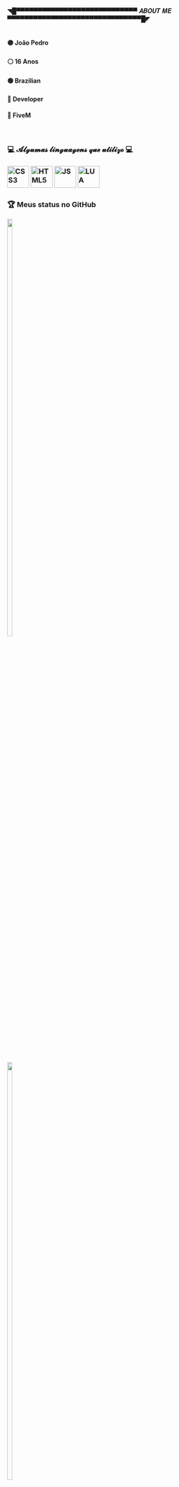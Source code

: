 ◥█▀▀▀▀▀▀▀▀▀▀▀▀▀▀▀▀▀▀▀▀▀▀▀▀▀▀▀▀ 𝑨𝑩𝑶𝑼𝑻 𝑴𝑬 ▀▀▀▀▀▀▀▀▀▀▀▀▀▀▀▀▀▀▀▀▀▀▀▀▀▀▀▀▀▀▀█◤
<br>
<br>
<div>
<h4>🟣 João Pedro</h4>
<h4>⚪ 16 Anos</h4>
<h4>🟢 Brazilian</h4>
<h4>🔵 Developer</h4>
<h4>🔴 FiveM</h4>
</div>
<br>
<h3>💻 𝓐𝓵𝓰𝓾𝓶𝓪𝓼 𝓵𝓲𝓷𝓰𝓾𝓪𝓰𝓮𝓷𝓼 𝓺𝓾𝓮 𝓾𝓽𝓲𝓵𝓲𝔃𝓸 💻<h3>
<div style="display: inline_block;">
<img height="50" width="50" title="CSS3" src="https://cdn.jsdelivr.net/gh/devicons/devicon/icons/css3/css3-original-wordmark.svg" />
<img height="50" width="50" title="HTML5" src="https://cdn.jsdelivr.net/gh/devicons/devicon/icons/html5/html5-original-wordmark.svg" />
<img height="50" width="50" title="JS" src="https://cdn.jsdelivr.net/gh/devicons/devicon/icons/javascript/javascript-original.svg" />
<img height="50" width="50" title="LUA" src="https://cdn.jsdelivr.net/gh/devicons/devicon/icons/lua/lua-original-wordmark.svg" />
</div>
<h3>🏆 Meus status no GitHub</h3>
 <div style="display: inline-block;">
  <img width="49.5%" src="https://github-readme-stats.vercel.app/api?username=felpsdev&show_icons=true&include_all_commits=true&count_private=true&theme=dark&title_color=3b86ff&icon_color=3b86ff&hide_border=true&bg_color=091d3d"/>
  <img width="49.5%" src="https://github-readme-stats.vercel.app/api/top-langs/?username=felpsdev&layout=compact&theme=dark&title_color=3b86ff&icon_color=3b86ff&hide_border=true&bg_color=091d3d&count_private=true"/>
</div>
<img width="100%" src="https://activity-graph.herokuapp.com/graph?username=felpsdev&layout=compact&langs_count=4&theme=dark&hide_border=true&bg_color=091d3d&color=3b86ff&line=3b86ff" />
<br>
◢█▄▄▄▄▄▄▄▄▄▄▄▄▄▄▄▄▄▄▄▄▄▄▄▄▄▄▄▄▄▄▄▄▄▄▄▄▄▄▄▄▄▄▄▄▄▄▄▄▄▄▄▄▄▄▄▄▄▄▄▄▄▄▄█◣
